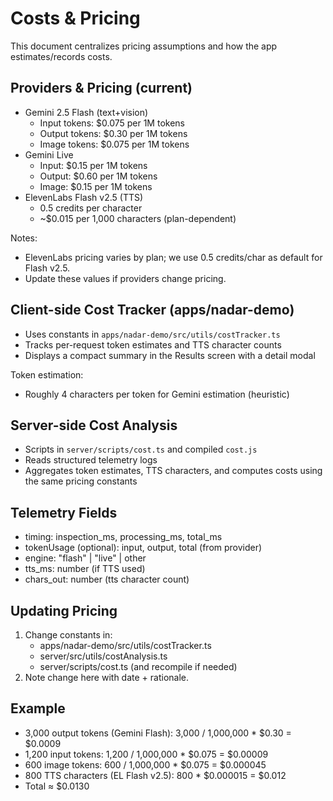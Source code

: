 # Costs & Pricing

This document centralizes pricing assumptions and how the app estimates/records costs.

## Providers & Pricing (current)

- Gemini 2.5 Flash (text+vision)
  - Input tokens: $0.075 per 1M tokens
  - Output tokens: $0.30 per 1M tokens
  - Image tokens: $0.075 per 1M tokens
- Gemini Live
  - Input: $0.15 per 1M tokens
  - Output: $0.60 per 1M tokens
  - Image: $0.15 per 1M tokens
- ElevenLabs Flash v2.5 (TTS)
  - 0.5 credits per character
  - ~$0.015 per 1,000 characters (plan-dependent)

Notes:
- ElevenLabs pricing varies by plan; we use 0.5 credits/char as default for Flash v2.5.
- Update these values if providers change pricing.

## Client-side Cost Tracker (apps/nadar-demo)

- Uses constants in `apps/nadar-demo/src/utils/costTracker.ts`
- Tracks per-request token estimates and TTS character counts
- Displays a compact summary in the Results screen with a detail modal

Token estimation:
- Roughly 4 characters per token for Gemini estimation (heuristic)

## Server-side Cost Analysis

- Scripts in `server/scripts/cost.ts` and compiled `cost.js`
- Reads structured telemetry logs
- Aggregates token estimates, TTS characters, and computes costs using the same pricing constants

## Telemetry Fields

- timing: inspection_ms, processing_ms, total_ms
- tokenUsage (optional): input, output, total (from provider)
- engine: "flash" | "live" | other
- tts_ms: number (if TTS used)
- chars_out: number (tts character count)

## Updating Pricing

1. Change constants in:
   - apps/nadar-demo/src/utils/costTracker.ts
   - server/src/utils/costAnalysis.ts
   - server/scripts/cost.ts (and recompile if needed)
2. Note change here with date + rationale.

## Example

- 3,000 output tokens (Gemini Flash): 3,000 / 1,000,000 * $0.30 = $0.0009
- 1,200 input tokens: 1,200 / 1,000,000 * $0.075 = $0.00009
- 600 image tokens: 600 / 1,000,000 * $0.075 = $0.000045
- 800 TTS characters (EL Flash v2.5): 800 * $0.000015 = $0.012
- Total ≈ $0.0130

